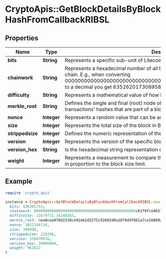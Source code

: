# CryptoApis::GetBlockDetailsByBlockHashFromCallbackRIBSL

## Properties

| Name | Type | Description | Notes |
| ---- | ---- | ----------- | ----- |
| **bits** | **String** | Represents a specific sub-unit of Litecoin. Bits have two-decimal precision. |  |
| **chainwork** | **String** | Represents a hexadecimal number of all the hashes necessary to produce the current chain. E.g., when converting 0000000000000000000000000000000000000000000086859f7a841475b236fd to a decimal you get 635262017308958427068157 hashes, or 635262 exahashes. |  |
| **difficulty** | **String** | Represents a mathematical value of how hard it is to find a valid hash for this block. |  |
| **merkle_root** | **String** | Defines the single and final (root) node of a Merkle tree. It is the combined hash of all transactions&#39; hashes that are part of a blockchain block. |  |
| **nonce** | **Integer** | Represents a random value that can be adjusted to satisfy the proof of work |  |
| **size** | **Integer** | Represents the total size of the block in Bytes. |  |
| **strippedsize** | **Integer** | Defines the numeric representation of the block size excluding the witness data. |  |
| **version** | **Integer** | Represents the version of the specific block on the blockchain. |  |
| **version_hex** | **String** | Is the hexadecimal string representation of the block&#39;s version. |  |
| **weight** | **Integer** | Represents a measurement to compare the size of different transactions to each other in proportion to the block size limit. |  |

## Example

```ruby
require 'crypto_apis'

instance = CryptoApis::GetBlockDetailsByBlockHashFromCallbackRIBSL.new(
  bits: 436301753,
  chainwork: 0000000000000000000000000000000000000000000006c61f0fce4b57f08ff4,
  difficulty: 11679731.14248383,
  merkle_root: 0ea8cea078d2338ce92e62d3275c92682d0a1879ddf861a7ce16889a24deccd2,
  nonce: 3021194134,
  size: 300998,
  strippedsize: 220208,
  version: 536870916,
  version_hex: 20000004,
  weight: 961622
)
```

